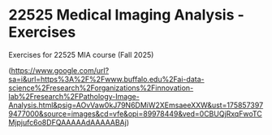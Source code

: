 # 22525 Medical Imaging Analysis - Exercises
Exercises for 22525 MIA course (Fall 2025)  

(https://www.google.com/url?sa=i&url=https%3A%2F%2Fwww.buffalo.edu%2Fai-data-science%2Fresearch%2Forganizations%2Finnovation-lab%2Fresearch%2FPathology-Image-Analysis.html&psig=AOvVaw0kJ79N6DMiW2XEmsaeeXXW&ust=1758573979477000&source=images&cd=vfe&opi=89978449&ved=0CBUQjRxqFwoTCMjpjufc6o8DFQAAAAAdAAAAABAj)
